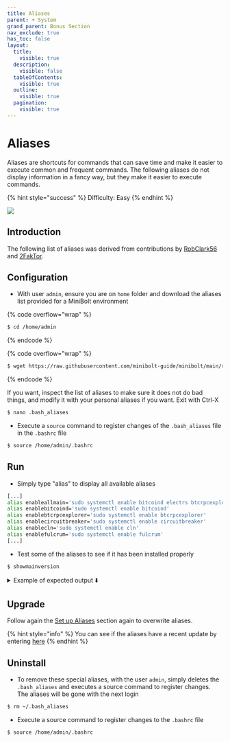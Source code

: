 ```yaml
---
title: Aliases
parent: + System
grand_parent: Bonus Section
nav_exclude: true
has_toc: false
layout:
  title:
    visible: true
  description:
    visible: false
  tableOfContents:
    visible: true
  outline:
    visible: true
  pagination:
    visible: true
---
```


# Aliases

Aliases are shortcuts for commands that can save time and make it easier to execute common and frequent commands. The following aliases do not display information in a fancy way, but they make it easier to execute commands.

{% hint style="success" %}
Difficulty: Easy
{% endhint %}

![](../../images/aliases-demo.PNG)

## Introduction

The following list of aliases was derived from contributions by [RobClark56](https://github.com/robclark56) and [2FakTor](https://github.com/twofaktor).

## Configuration

* With user `admin`, ensure you are on `home` folder and download the aliases list provided for a MiniBolt environment

{% code overflow="wrap" %}
```bash
$ cd /home/admin
```
{% endcode %}

{% code overflow="wrap" %}
```bash
$ wget https://raw.githubusercontent.com/minibolt-guide/minibolt/main/resources/.bash_aliases -O .bash_aliases
```
{% endcode %}

If you want, inspect the list of aliases to make sure it does not do bad things, and modify it with your personal aliases if you want. Exit with Ctrl-X

```sh
$ nano .bash_aliases
```

* Execute a `source` command to register changes of the `.bash_aliases` file in the `.bashrc` file

```sh
$ source /home/admin/.bashrc
```

## Run

* Simply type "alias" to display all available aliases

```sh
[...]
alias enableallmain='sudo systemctl enable bitcoind electrs btcrpcexplorer lnd rtl scb-backup'
alias enablebitcoind='sudo systemctl enable bitcoind'
alias enablebtcrpcexplorer='sudo systemctl enable btcrpcexplorer'
alias enablecircuitbreaker='sudo systemctl enable circuitbreaker'
alias enablecln='sudo systemctl enable cln'
alias enablefulcrum='sudo systemctl enable fulcrum'
[...]
```

* Test some of the aliases to see if it has been installed properly

```sh
$ showmainversion
```

<details>

<summary>Example of expected output ⬇️</summary>

```
> The installed versions of the services are as follows:
> Bitcoin Core version v23.0.0
> lnd version 0.15.3-beta commit=v0.15.3-beta
> BTC RPC Explorer: "version": "3.3.0",
> Electrs: v0.9.9
> RTL: "version": "0.12.3",
> Tor version 0.4.7.10.
> NPM: v8.15.0
> NodeJS: v16.17.1
> htop 3.0.5
> nginx version: nginx/1.18.0 (Ubuntu)
```

</details>

## Upgrade

Follow again the [Set up Aliases](aliases.md#set-up-aliases) section again to overwrite aliases.

{% hint style="info" %}
You can see if the aliases have a recent update by entering [here](https://github.com/minibolt-guide/minibolt/commits/main/resources/.bash\_aliases)
{% endhint %}

## Uninstall

* To remove these special aliases, with the user `admin`, simply deletes the `.bash_aliases` and executes a source command to register changes. The aliases will be gone with the next login

```sh
$ rm ~/.bash_aliases
```

* Execute a source command to register changes to the `.bashrc` file

```sh
$ source /home/admin/.bashrc
```
